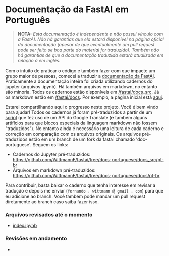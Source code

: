 # Documentação da FastAI em Português

> **NOTA:** *Esta documentação é independente e não possui vínculo com a FastAI. Não há garantias que ela estará disponível na página oficial da documentação (apesar de que eventualmente um pull request pode ser feito se boa parte do material for traduzido). Também não há garantias de que a documentação traduzida estará atualizada em relação à em inglês.*

Com o intuito de praticar o código e também fazer com que impacte um grupo maior de pessoas, comecei a traduzir a [documentação da FastAI](https://docs.fast.ai). Praticamente a documentação inteira foi criada utilizando cadernos do jupyter (arquivos .ipynb). Há também arquivos em markdown, no entanto são minoria. Todos os cadernos estão disponívels em [/fastai/docs_src](https://github.com/fastai/fastai/tree/master/docs_src). Já os markdown estão em [/fastai/docs](https://github.com/fastai/fastai/tree/master/docs). Por exemplo, a página inicial está [aqui](https://github.com/fastai/fastai/blob/master/docs_src/index.ipynb).

Estarei compartilhando aqui o progresso neste projeto. Você é bem vindo para ajudar! Todos os cadernos já foram pré-traduzidos a partir de um [script](https://github.com/WittmannF/jupyter-translate) que fez uso de um API do Google Translate (e também alguns artifícios para que blocos especials da linguagem markdown não fossem "traduzidos"). No entanto ainda é necessário uma leitura de cada caderno e correção em comparação com os arquivos originais. Os arquivos pré-traduzidos estão em um branch de um fork da fastai chamado 'doc-portuguese'. Seguem os links:

- Cadernos do Jupyter pré-traduzidos: https://github.com/WittmannF/fastai/tree/docs-portuguese/docs_src/pt-br
- Arquivos em markdown pré-traduzidos: https://github.com/WittmannF/fastai/tree/docs-portuguese/docs/pt-br

Para contribuir, basta baixar o caderno que tenha interesse em revisar a tradução e depois me enviar (`fernando . wittmann @ gmail . com`) para que eu adicione ao branch. Você também pode mandar um pull request diretamente ao branch caso saiba fazer isso. 

### Arquivos revisados até o momento
- [index.ipynb](https://github.com/WittmannF/fastai/blob/docs-portuguese/docs_src/pt-br/index.ipynb)

### Revisões em andamento
- 
